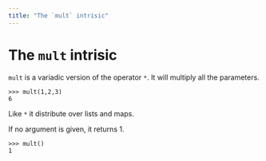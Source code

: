 ```yaml
---
title: "The `mult` intrisic"
---
```

# The `mult` intrisic

`mult` is a variadic version of the operator `*`. It will multiply all the parameters.
```dices
>>> mult(1,2,3)
6
```
Like `*` it distribute over lists and maps.

If no argument is given, it returns 1.
```dices
>>> mult()
1
```